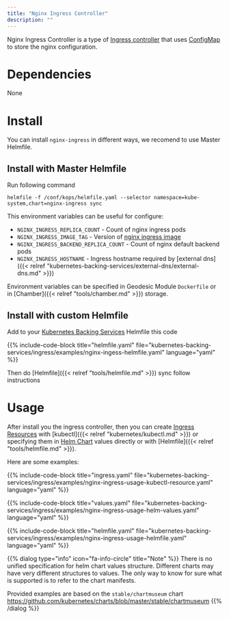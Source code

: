 ```yaml
---
title: "Nginx Ingress Controller"
description: ""
---
```

Nginx Ingress Controller is a type of [Ingress controller](https://kubernetes.io/docs/concepts/services-networking/ingress/#ingress-controllers) that uses [ConfigMap](https://kubernetes.io/docs/tasks/configure-pod-container/configure-pod-configmap/#create-a-configmap) to store the nginx configuration.
# Dependencies
None
# Install

You can install `nginx-ingress` in different ways, we recomend
to use Master Helmfile.

## Install with Master Helmfile

Run following command
```
helmfile -f /conf/kops/helmfile.yaml --selector namespace=kube-system,chart=nginx-ingress sync
```
This environment variables can be useful for configure:

* `NGINX_INGRESS_REPLICA_COUNT` - Count of nginx ingress pods
* `NGINX_INGRESS_IMAGE_TAG` - Version of [nginx ingress image](https://quay.io/kubernetes-ingress-controller/nginx-ingress-controller)
* `NGINX_INGRESS_BACKEND_REPLICA_COUNT` - Count of nginx default backend pods
* `NGINX_INGRESS_HOSTNAME` - Ingress hostname required by [external dns]({{< relref "kubernetes-backing-services/external-dns/external-dns.md" >}})

Environment variables can be specified in Geodesic Module `Dockerfile` or in [Chamber]({{< relref "tools/chamber.md" >}}) storage.

## Install with custom Helmfile

Add to your [Kubernetes Backing Services](/kubernetes-backing-services) Helmfile this code

{{% include-code-block  title="helmfile.yaml" file="kubernetes-backing-services/ingress/examples/nginx-ingess-helmfile.yaml" language="yaml" %}}

Then do [Helmfile]({{< relref "tools/helmfile.md" >}}) sync follow instructions

# Usage

After install you the ingress controller, then you can create [Ingress Resources](/kubernetes-backing-services/ingress/) with [kubectl]({{< relref "kubernetes/kubectl.md" >}}) or specifying them in [Helm Chart](/helm-charts) values directly or with [Helmfile]({{< relref "tools/helmfile.md" >}}).

Here are some examples:

{{% include-code-block title="ingress.yaml" file="kubernetes-backing-services/ingress/examples/nginx-ingress-usage-kubectl-resource.yaml" language="yaml" %}}

{{% include-code-block title="values.yaml" file="kubernetes-backing-services/ingress/examples/nginx-ingress-usage-helm-values.yaml" language="yaml" %}}

{{% include-code-block title="helmfile.yaml" file="kubernetes-backing-services/ingress/examples/nginx-ingress-usage-helmfile.yaml" language="yaml" %}}

{{% dialog type="info" icon="fa-info-circle" title="Note" %}}
There is no unified specification for helm chart values structure. Different charts may have very different structures to values. The only way to know for sure what is supported is to refer to the chart manifests.

Provided examples are based on the `stable/chartmuseum` chart https://github.com/kubernetes/charts/blob/master/stable/chartmuseum
{{% /dialog %}}
